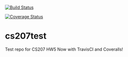 [![Build Status](https://travis-ci.org/ryanjanssen/cs207test.svg?branch=master)](https://travis-ci.org/ryanjanssen/cs207test)

[![Coverage Status](https://coveralls.io/repos/github/ryanjanssen/cs207test/badge.svg)](https://coveralls.io/github/ryanjanssen/cs207test)

# cs207test
Test repo for CS207 HW5
Now with TravisCI and Coveralls!

